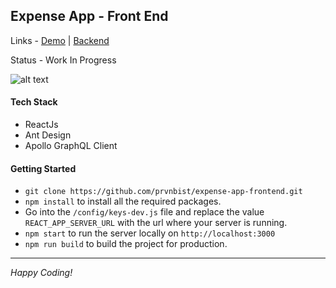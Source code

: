 ## Expense App - Front End 

Links - [Demo](https://expense-app.netlify.com/) | [Backend](https://github.com/prvnbist/expense-app-backend)

Status - Work In Progress

![alt text](https://res.cloudinary.com/prvnbist/image/upload/v1542950367/Screenshot_11_bgyy7k.png "Logo Title Text 1")

#### Tech Stack
- ReactJs
- Ant Design
- Apollo GraphQL Client

#### Getting Started
- `git clone https://github.com/prvnbist/expense-app-frontend.git`
- `npm install` to install all the required packages. 
- Go into the `/config/keys-dev.js` file and replace the value `REACT_APP_SERVER_URL` with the url where your server is running.
- `npm start` to run the server locally on `http://localhost:3000`
- `npm run build` to build the project for production.
---
*Happy Coding!*
